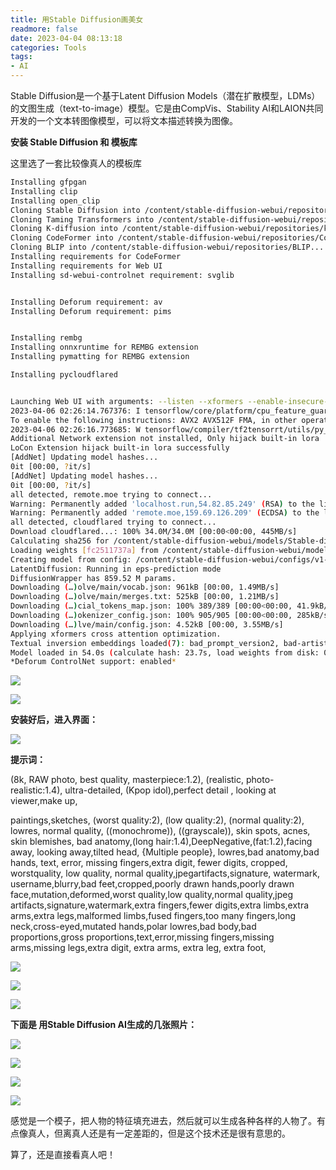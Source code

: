 ```yaml
---
title: 用Stable Diffusion画美女
readmore: false
date: 2023-04-04 08:13:18
categories: Tools
tags:
- AI
---
```


Stable Diffusion是一个基于Latent Diffusion Models（潜在扩散模型，LDMs）的文图生成（text-to-image）模型。它是由CompVis、Stability AI和LAION共同开发的一个文本转图像模型，可以将文本描述转换为图像。

**安装 Stable Diffusion 和 模板库**

这里选了一套比较像真人的模板库

```bash
Installing gfpgan
Installing clip
Installing open_clip
Cloning Stable Diffusion into /content/stable-diffusion-webui/repositories/stable-diffusion-stability-ai...
Cloning Taming Transformers into /content/stable-diffusion-webui/repositories/taming-transformers...
Cloning K-diffusion into /content/stable-diffusion-webui/repositories/k-diffusion...
Cloning CodeFormer into /content/stable-diffusion-webui/repositories/CodeFormer...
Cloning BLIP into /content/stable-diffusion-webui/repositories/BLIP...
Installing requirements for CodeFormer
Installing requirements for Web UI
Installing sd-webui-controlnet requirement: svglib


Installing Deforum requirement: av
Installing Deforum requirement: pims


Installing rembg
Installing onnxruntime for REMBG extension
Installing pymatting for REMBG extension

Installing pycloudflared


Launching Web UI with arguments: --listen --xformers --enable-insecure-extension-access --theme dark --gradio-queue --multiple
2023-04-06 02:26:14.767376: I tensorflow/core/platform/cpu_feature_guard.cc:182] This TensorFlow binary is optimized to use available CPU instructions in performance-critical operations.
To enable the following instructions: AVX2 AVX512F FMA, in other operations, rebuild TensorFlow with the appropriate compiler flags.
2023-04-06 02:26:16.773685: W tensorflow/compiler/tf2tensorrt/utils/py_utils.cc:38] TF-TRT Warning: Could not find TensorRT
Additional Network extension not installed, Only hijack built-in lora
LoCon Extension hijack built-in lora successfully
[AddNet] Updating model hashes...
0it [00:00, ?it/s]
[AddNet] Updating model hashes...
0it [00:00, ?it/s]
all detected, remote.moe trying to connect...
Warning: Permanently added 'localhost.run,54.82.85.249' (RSA) to the list of known hosts.
Warning: Permanently added 'remote.moe,159.69.126.209' (ECDSA) to the list of known hosts.
all detected, cloudflared trying to connect...
Download cloudflared...: 100% 34.0M/34.0M [00:00<00:00, 445MB/s]
Calculating sha256 for /content/stable-diffusion-webui/models/Stable-diffusion/chilloutmix_NiPrunedFp32Fix.safetensors: fc2511737a54c5e80b89ab03e0ab4b98d051ab187f92860f3cd664dc9d08b271
Loading weights [fc2511737a] from /content/stable-diffusion-webui/models/Stable-diffusion/chilloutmix_NiPrunedFp32Fix.safetensors
Creating model from config: /content/stable-diffusion-webui/configs/v1-inference.yaml
LatentDiffusion: Running in eps-prediction mode
DiffusionWrapper has 859.52 M params.
Downloading (…)olve/main/vocab.json: 961kB [00:00, 1.49MB/s]
Downloading (…)olve/main/merges.txt: 525kB [00:00, 1.21MB/s]
Downloading (…)cial_tokens_map.json: 100% 389/389 [00:00<00:00, 41.9kB/s]
Downloading (…)okenizer_config.json: 100% 905/905 [00:00<00:00, 285kB/s]
Downloading (…)lve/main/config.json: 4.52kB [00:00, 3.55MB/s]
Applying xformers cross attention optimization.
Textual inversion embeddings loaded(7): bad_prompt_version2, bad-artist, bad-artist-anime, ng_deepnegative_v1_75t, bad-image-v2-39000, EasyNegative, bad-hands-5
Model loaded in 54.0s (calculate hash: 23.7s, load weights from disk: 0.6s, create model: 14.8s, apply weights to model: 14.7s).
*Deforum ControlNet support: enabled*
```

![](/images/Stable-Diffusion/2023-04-05-08-06-09.png)

![](/images/Stable-Diffusion/2023-04-05-08-06-39.png)

**安装好后，进入界面：**

![](/images/Stable-Diffusion/2023-04-05-08-06-52.png)

**提示词：**

(8k, RAW photo, best quality, masterpiece:1.2), (realistic, photo-realistic:1.4), ultra-detailed, (Kpop idol),perfect detail ,  looking at viewer,make up,


paintings,sketches, (worst quality:2), (low quality:2), (normal quality:2), lowres, normal quality, ((monochrome)), ((grayscale)), skin spots, acnes, skin blemishes, bad anatomy,(long hair:1.4),DeepNegative,(fat:1.2),facing away, looking away,tilted head, {Multiple people}, lowres,bad anatomy,bad hands, text, error, missing fingers,extra digit, fewer digits, cropped, worstquality, low quality, normal quality,jpegartifacts,signature, watermark, username,blurry,bad feet,cropped,poorly drawn hands,poorly drawn face,mutation,deformed,worst quality,low quality,normal quality,jpeg artifacts,signature,watermark,extra fingers,fewer digits,extra limbs,extra arms,extra legs,malformed limbs,fused fingers,too many fingers,long neck,cross-eyed,mutated hands,polar lowres,bad body,bad proportions,gross proportions,text,error,missing fingers,missing arms,missing legs,extra digit, extra arms, extra leg, extra foot,

![](/images/Stable-Diffusion/2023-04-05-08-09-11.png)

![](/images/Stable-Diffusion/2023-04-05-08-09-44.png)

![](/images/Stable-Diffusion/2023-04-05-08-10-55.png)

**下面是 用Stable Diffusion AI生成的几张照片：**

![](/images/Stable-Diffusion/1.png)

![](/images/Stable-Diffusion/2.png)

![](/images/Stable-Diffusion/3.png)

![](/images/Stable-Diffusion/4.png)

感觉是一个模子，把人物的特征填充进去，然后就可以生成各种各样的人物了。有点像真人，但离真人还是有一定差距的，但是这个技术还是很有意思的。

算了，还是直接看真人吧！